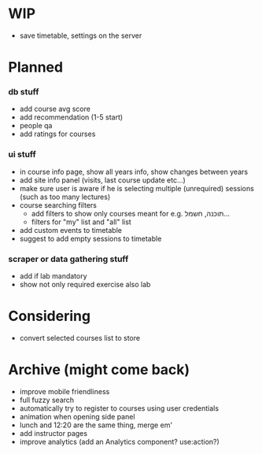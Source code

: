 # WIP

- save timetable, settings on the server

# Planned

### db stuff

- add course avg score
- add recommendation (1-5 start)
- people qa
- add ratings for courses

### ui stuff

- in course info page, show all years info, show changes between years
- add site info panel (visits, last course update etc...)
- make sure user is aware if he is selecting multiple (unrequired) sessions (such as too many lectures)
- course searching filters
  - add filters to show only courses meant for e.g. תוכנה, חשמל...
  - filters for "my" list and "all" list
- add custom events to timetable
- suggest to add empty sessions to timetable

### scraper or data gathering stuff

- add if lab mandatory
- show not only required exercise also lab

# Considering

- convert selected courses list to store

# Archive (might come back)

- improve mobile friendliness
- full fuzzy search
- automatically try to register to courses using user credentials
- animation when opening side panel
- lunch and 12:20 are the same thing, merge em'
- add instructor pages
- improve analytics (add an Analytics component? use:action?)
